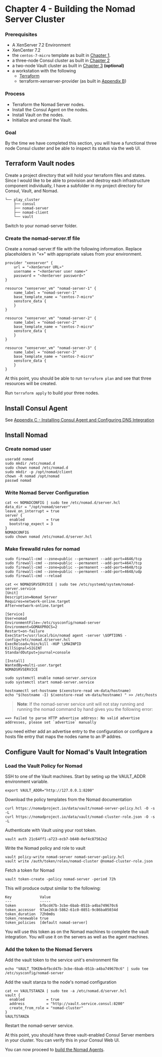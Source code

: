 # Chapter 4 - Building the Nomad Server Cluster

### Prerequisites

* A XenServer 7.2 Environment
* XenCenter 7.2
* the `centos-7-micro` template as built in [Chapter 1](2_The_Base_Box.md).
* a three-node Consul cluster as built in [Chapter 2](3_Building_the_Consul_Cluster.md)
* a two-node Vault cluster as built in [Chapter 3](4_Building_the_Vault_Cluster.md) **(optional)**
* a workstation with the following
	* [Terraform](https://www.terraform.io/downloads.html)
	* terraform-xenserver-provider (as built in [Appendix B](B_Building_terraform-xenserver-provider.md))

### Process

* Terraform the Nomad Server nodes.
* Install the Consul Agent on the nodes.
* Install Vault on the nodes.
* Initialize and unseal the Vault.

### Goal

By the time we have completed this section, you will have a functional three node Consul cluster and be able to inspect its status via the web UI.


## Terraform Vault nodes

Create a project directory that will hold your terraform files and states.  Since I would like to be able to provision and destroy each infrastructure component individually, I have a subfolder in my project directory for Consul, Vault, and Nomad.

```
└── play_cluster
    ├── consul
    ├── nomad-server
    ├── nomad-client
    └── vault
```
   
Switch to your nomad-server folder.

### Create the nomad-server.tf file
Create a nomad-server.tf file with the following information.  Replace placeholders in "«»" with appropriate values from your environment.

```
provider "xenserver" {
    url = "«XenServer URL»"
    username = "«XenServer user name»"
    password = "«XenServer password»"
}

resource "xenserver_vm" "nomad-server-1" {
    name_label = "nomad-server-1"
    base_template_name = "centos-7-micro"
    xenstore_data {
    }
}

resource "xenserver_vm" "nomad-server-2" {
    name_label = "nomad-server-2"
    base_template_name = "centos-7-micro"
    xenstore_data {
    }
}

resource "xenserver_vm" "nomad-server-3" {
    name_label = "nomad-server-3"
    base_template_name = "centos-7-micro"
    xenstore_data {
    }
}
```

At this point, you should be able to run `terraform plan` and see that three resources will be created.

Run `terraform apply` to build your three nodes.

## Install Consul Agent

See [Appendix C - Installing Consul Agent and Configuring DNS Integration](C_Installing_Consul_Agent.md)

## Install Nomad 

### Create nomad user
```
useradd nomad
sudo mkdir /etc/nomad.d
sudo chown nomad /etc/nomad.d
sudo mkdir -p /opt/nomad/client
chown -R nomad /opt/nomad
passwd nomad
```

### Write Nomad Server Configuration
```
cat << NOMADCONFIG | sudo tee /etc/nomad.d/server.hcl
data_dir = "/opt/nomad/server"
leave_on_interrupt = true
server {
  enabled          = true
  bootstrap_expect = 3
}
NOMADCONFIG
sudo chown nomad /etc/nomad.d/server.hcl
```
### Make firewalld rules for nomad

```
sudo firewall-cmd --zone=public --permanent --add-port=4646/tcp
sudo firewall-cmd --zone=public --permanent --add-port=4647/tcp
sudo firewall-cmd --zone=public --permanent --add-port=4648/tcp
sudo firewall-cmd --zone=public --permanent --add-port=4648/udp
sudo firewall-cmd --reload
```

```
cat << NOMADSRVSERVICE | sudo tee /etc/systemd/system/nomad-server.service
[Unit]
Description=Nomad Server
Requires=network-online.target
After=network-online.target

[Service]
User=nomad
EnvironmentFile=-/etc/sysconfig/nomad-server
Environment=GOMAXPROCS=2
Restart=on-failure
ExecStart=/usr/local/bin/nomad agent -server \$OPTIONS -config=/etc/nomad.d/server.hcl
ExecReload=/bin/kill -HUP \$MAINPID
KillSignal=SIGINT
StandardOutput=journal+console

[Install]
WantedBy=multi-user.target
NOMADSRVSERVICE
```

```
sudo systemctl enable nomad-server.service
sudo systemctl start nomad-server.service
```

```
hostnamectl set-hostname $(xenstore-read vm-data/hostname)
echo "$(hostname -I) $(xenstore-read vm-data/hostname) " >> /etc/hosts
```
>**Note**: If the nomad-server service unit will not stay running and running the nomad command by hand gives you the following error:
```
==> Failed to parse HTTP advertise address: No valid advertise addresses, please set `advertise` manually
```
you need either add an advertise entry to the configuration or configure a hosts file entry that maps the nodes name to an IP addres.
 
## Configure Vault for Nomad's Vault Integration

### Load the Vault Policy for Nomad

SSH to one of the Vault machines. Start by seting up the VAULT_ADDR environment variable.

```
export VAULT_ADDR="http://127.0.0.1:8200"
```

Download the policy templates from the Nomad documentation

```
curl https://nomadproject.io/data/vault/nomad-server-policy.hcl -O -s -L
curl https://nomadproject.io/data/vault/nomad-cluster-role.json -O -s -L
```

Authenticate with Vault using your root token.

```
vault auth 21c64ff1-a723-ecb7-b640-0ef4c87562e2
```

Write the Nomad policy and role to vault

```
vault policy-write nomad-server nomad-server-policy.hcl
vault write /auth/token/roles/nomad-cluster @nomad-cluster-role.json
```

Fetch a token for Nomad

```
vault token-create -policy nomad-server -period 72h
```

This will produce output similar to the following:

```
Key            	Value
---            	-----
token          	bfbcd47b-3cbe-6bab-051b-a4ba749670c6
token_accessor 	97ae2dc8-5862-61c0-0851-9c86ba05034d
token_duration 	72h0m0s
token_renewable	true
token_policies 	[default nomad-server]
```

You will use this token as on the Nomad machines to complete the vault integration.  You will use it on the servers as well as the agent machines.

### Add the token to the Nomad Servers

Add the vault token to the service unit's environment file

```
echo "VAULT_TOKEN=bfbcd47b-3cbe-6bab-051b-a4ba749670c6" | sudo tee /etc/sysconfig/nomad-server
```

Add the vault stanza to the node's nomad configuration

```
cat << VAULTSTANZA | sudo tee -a /etc/nomad.d/server.hcl
vault {
  enabled          = true
  address          = "http://vault.service.consul:8200"
  create_from_role = "nomad-cluster"
}
VAULTSTANZA
```

Restart the nomad-server service.


At this point, you should have three vault-enabled Consul Server members in your cluster.  You can verify this in your Consul Web UI.

You can now proceed to [build the Nomad Agents](6_Building_the_Nomad_Agents.md).